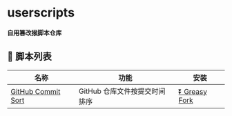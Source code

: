 # userscripts

**自用篡改猴脚本仓库**

## 🐒 脚本列表

| 名称                                                          | 功能                          | 安装                                                                            |
| ------------------------------------------------------------- | ----------------------------- | ------------------------------------------------------------------------------- |
| [GitHub Commit Sort](./packages/github/commit-sort/README.md) | GitHub 仓库文件按提交时间排序 | [⏬ Greasy Fork](https://greasyfork.org/zh-CN/scripts/522083-github-commit-sort) |
